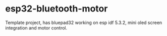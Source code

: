 # esp32-bluetooth-motor
Template project, has bluepad32 working on esp idf 5.3.2, mini oled screen integration and motor control.
